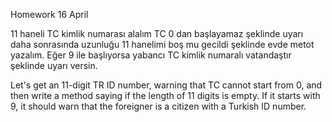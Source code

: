 Homework 16 April

11 haneli TC kimlik numarası alalım TC 0 dan başlayamaz şeklinde uyarı daha sonrasında uzunluğu 11 hanelimi boş mu gecildi şeklinde evde metot yazalım. Eğer 9 ile başlıyorsa yabancı TC kimlik numaralı vatandaştır şeklinde uyarı versin.

Let's get an 11-digit TR ID number, warning that TC cannot start from 0, and then write a method saying if the length of 11 digits is empty. If it starts with 9, it should warn that the foreigner is a citizen with a Turkish ID number.
